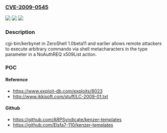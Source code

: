 ### [CVE-2009-0545](https://cve.mitre.org/cgi-bin/cvename.cgi?name=CVE-2009-0545)
![](https://img.shields.io/static/v1?label=Product&message=n%2Fa&color=blue)
![](https://img.shields.io/static/v1?label=Version&message=n%2Fa&color=blue)
![](https://img.shields.io/static/v1?label=Vulnerability&message=n%2Fa&color=brighgreen)

### Description

cgi-bin/kerbynet in ZeroShell 1.0beta11 and earlier allows remote attackers to execute arbitrary commands via shell metacharacters in the type parameter in a NoAuthREQ x509List action.

### POC

#### Reference
- https://www.exploit-db.com/exploits/8023
- http://www.ikkisoft.com/stuff/LC-2009-01.txt

#### Github
- https://github.com/ARPSyndicate/kenzer-templates
- https://github.com/Elsfa7-110/kenzer-templates

